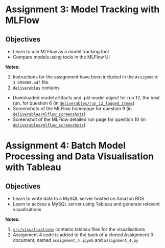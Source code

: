 # Assignment 3: Model Tracking with MLFlow

## Objectives

* Learn to use MLFlow as a model tracking tool
* Compare models using tools in the MLFlow UI


**Notes:**
1. Instructions for the assignment have been included in the
`Assignment 3_GR5069.pdf` file.
2. [`deliverables`](deliverables) contains
  - Downloaded model artifacts and .pkl model object for run 12, the best run,
  for question 6
  (in [`deliverables/run_12_logged_items`](deliverables/run_12_logged_items))
  - Screenshots of the MLFlow homepage for question 9
  (in [`deliverables/mlflow_screenshots`](deliverables/mlflow_screenshots))
  - Screenshot of the MLFlow detailed run page for question 10
  (in [`deliverables/mlflow_screenshots`](deliverables/mlflow_screenshots))

# Assignment 4: Batch Model Processing and Data Visualisation with Tableau

## Objectives
* Learn to write data to a MySQL server hosted on Amazon RDS
* Learn to access a MySQL server using Tableau and generate relevant visualisations

**Notes:**
1. [`src/visualisations`](src/visualisations) contains tableau files for the 
visualisations
2. Assignment 4 code is added to the back of a cloned Assignment 3 document, named 
`assignment_4.ipynb` and `assignment_4.py`

